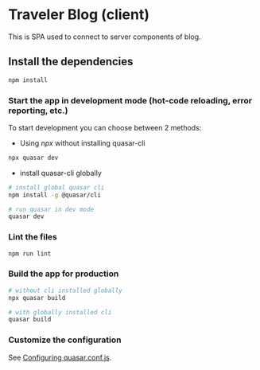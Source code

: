 # Traveler Blog (client)

This is SPA used to connect to server components of blog.

## Install the dependencies
```bash
npm install
```

### Start the app in development mode (hot-code reloading, error reporting, etc.)

To start development you can choose between 2 methods:

- Using _npx_ without installing quasar-cli
```bash
npx quasar dev
```
- install quasar-cli globally
```bash
# install global quasar cli
npm install -g @quasar/cli

# run quasar in dev mode
quasar dev
```

### Lint the files
```bash
npm run lint
```

### Build the app for production
```bash
# without cli installed globally
npx quasar build

# with globally installed cli
quasar build
```

### Customize the configuration
See [Configuring quasar.conf.js](https://v1.quasar.dev/quasar-cli/quasar-conf-js).
